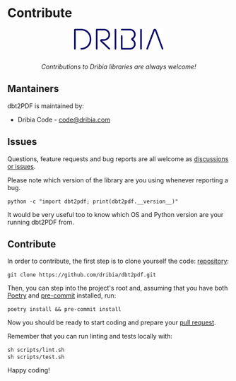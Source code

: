 # Contribute

<p style="text-align: center; padding-bottom: 1rem;">
    <a href="https://dribia.github.io/dbt2pdf">
        <img
            src="../img/logo_dribia_blau_cropped.png"
            alt="dbt2PDF"
            style="display: block; margin-left: auto; margin-right: auto; width: 40%;"
        >
    </a>
</p>

<p style="text-align: center;">
    <em>Contributions to Dribia libraries are always welcome!</em>
</p>

## Mantainers
dbt2PDF is maintained by:

* Dribia Code - <code@dribia.com>

## Issues
Questions, feature requests and bug reports are all welcome as [discussions or issues](https://github.com/dribia/dbt2pdf/issues).

Please note which version of the library are you using whenever reporting a bug.
```shell
python -c "import dbt2pdf; print(dbt2pdf.__version__)"
```

It would be very useful too to know which OS and Python version are your running dbt2PDF from.

## Contribute
In order to contribute, the first step is to clone yourself the code:
[repository](https://github.com/dribia/dbt2pdf):
```shell
git clone https://github.com/dribia/dbt2pdf.git
```
Then, you can step into the project's root and, assuming that you have both [Poetry](https://python-poetry.org/) and
[pre-commit](https://pre-commit.com/) installed, run:
```shell
poetry install && pre-commit install
```

Now you should be ready to start coding and prepare your [pull request](https://github.com/dribia/dbt2pdf/pulls).

Remember that you can run linting and tests locally with:

```shell
sh scripts/lint.sh
sh scripts/test.sh
```

Happy coding!
